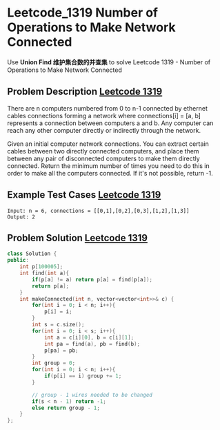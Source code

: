 # Leetcode_1319 Number of Operations to Make Network Connected




Use **Union Find 维护集合数的并查集** to solve Leetcode 1319 - Number of Operations to Make Network Connected
<!--more-->




## Problem Description [Leetcode 1319](https://leetcode.com/problems/number-of-operations-to-make-network-connected/)

<p>

There are n computers numbered from 0 to n-1 connected by ethernet cables connections forming a network where connections[i] = [a, b] represents a connection between computers a and b. Any computer can reach any other computer directly or indirectly through the network.

Given an initial computer network connections. You can extract certain cables between two directly connected computers, and place them between any pair of disconnected computers to make them directly connected. Return the minimum number of times you need to do this in order to make all the computers connected. If it's not possible, return -1. 

</p>






## Example Test Cases [Leetcode 1319](https://leetcode.com/problems/number-of-operations-to-make-network-connected/)

```
Input: n = 6, connections = [[0,1],[0,2],[0,3],[1,2],[1,3]]
Output: 2
```

## Problem Solution [Leetcode 1319](https://leetcode.com/problems/number-of-operations-to-make-network-connected/)

```cpp
class Solution {
public:
    int p[100005];
    int find(int a){
        if(p[a] != a) return p[a] = find(p[a]);
        return p[a];
    }
    int makeConnected(int n, vector<vector<int>>& c) {
        for(int i = 0; i < n; i++){
            p[i] = i;
        }
        int s = c.size();
        for(int i = 0; i < s; i++){
            int a = c[i][0], b = c[i][1];
            int pa = find(a), pb = find(b);
            p[pa] = pb;
        }
        int group = 0;
        for(int i = 0; i < n; i++){
            if(p[i] == i) group += 1;
        }

        // group - 1 wires needed to be changed
        if(s < n - 1) return -1;
        else return group - 1;
    }
};
```



